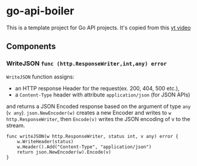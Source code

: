 # go-api-boiler
This is a template project for Go API projects. It's copied from this [yt video](https://www.youtube.com/watch?v=CJfE9kD_i7Q)

## Components

### WriteJSON `func (http.ResponseWriter,int,any) error`

`WriteJSON` function assigns:
- an HTTP response Header for the request(ex. 200, 404, 500 etc.),
- a `Content-Type` header with attribute `application/json` (for JSON APIs)

and returns a JSON Encoded response based on the argument of type `any` (`v any`).
`json.NewEncoder(w)` creates a new Encoder and writes to `w http.ResponseWriter`, then `Encode(v)` writes the JSON encoding of v to the stream.


```
func writeJSON(w http.ResponseWriter, status int, v any) error {
	w.WriteHeader(status)
	w.Header().Add("Content-Type", "application/json")
	return json.NewEncoder(w).Encode(v)
}
```
